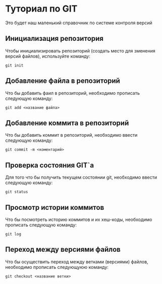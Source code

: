 # Туториал по GIT
Это будет наш маленький справочник по системе контроля версий

## Инициализация репозитория

Чтобы инициализировать репозиторий (создать место для зменения версий файлов), используйте команду:

```
git init
```

## Добавление файла в репозиторий 

Что бы добавить фаил в репозиторий, необходимо прописать следующую команду:
```
git add <название файла>
```
## Добавление коммита в репозиторий

Что бы добавить коммит в репозиторий, необходимо ввести следующую команду:

```
git commit -m <коментарий>
```
## Проверка состояния GIT`а

Для того что бы получить текущем состоянии git, необходимо ввести следующую команду:

```
git status
```

## Просмотр истории коммитов 

Что бы посмотреть историю коммитов и их хеш-коды, необходимо прописать следующую команду:
```
git log
```
## Переход между версиями файлов 
Что бы осуществить переход между ветками (версиями) файлов, необходимо прописать следующуюю команду:

```
git checkout <название ветки>
```